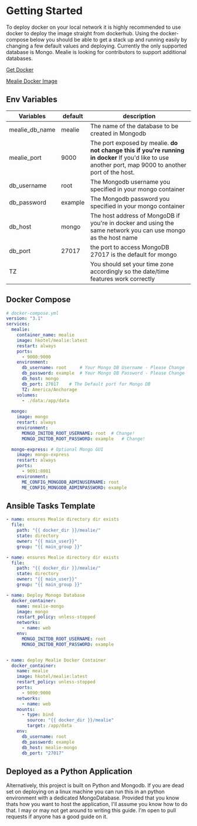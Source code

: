 # Getting Started
To deploy docker on your local network it is highly recommended to use docker to deploy the image straight from dockerhub. Using the docker-compose below you should be able to get a stack up and running easily by changing a few default values and deploying. Currently the only supported database is Mongo. Mealie is looking for contributors to support additional databases. 


[Get Docker](https://docs.docker.com/get-docker/)

[Mealie Docker Image](https://hub.docker.com/r/hkotel/mealie)

## Env Variables

| Variables      | default | description                                                                                                                                             |
| -------------- | ------- | ------------------------------------------------------------------------------------------------------------------------------------------------------- |
| mealie_db_name | mealie  | The name of the database to be created in Mongodb                                                                                                       |
| mealie_port    | 9000    | The port exposed by mealie. **do not change this if you're running in docker** If you'd like to use another port, map 9000 to another port of the host. |
| db_username    | root    | The Mongodb username you specified in your mongo container                                                                                              |
| db_password    | example | The Mongodb password you specified in your mongo container                                                                                              |
| db_host        | mongo   | The host address of MongoDB if you're in docker and using the same network you can use mongo as the host name                                           |
| db_port        | 27017   | the port to access MongoDB 27017 is the default for mongo                                                                                               |
| TZ             |         | You should set your time zone accordingly so the date/time features work correctly                                                                      |


## Docker Compose

```yaml
# docker-compose.yml
version: "3.1"
services:
  mealie:
    container_name: mealie
    image: hkotel/mealie:latest
    restart: always
    ports:
      - 9000:9000
    environment:
      db_username: root     # Your Mongo DB Username - Please Change
      db_password: example  # Your Mongo DB Password - Please Change
      db_host: mongo
      db_port: 27017    # The Default port for Mongo DB
      TZ: America/Anchorage
    volumes:
      - ./data:/app/data
      
  mongo:
    image: mongo
    restart: always
    environment:
      MONGO_INITDB_ROOT_USERNAME: root  # Change!
      MONGO_INITDB_ROOT_PASSWORD: example   # Change!

  mongo-express: # Optional Mongo GUI
    image: mongo-express
    restart: always
    ports:
      - 9091:8081
    environment:
      ME_CONFIG_MONGODB_ADMINUSERNAME: root
      ME_CONFIG_MONGODB_ADMINPASSWORD: example
```

## Ansible Tasks Template

```yaml
- name: ensures Mealie directory dir exists
  file:
    path: "{{ docker_dir }}/mealie/"
    state: directory
    owner: "{{ main_user}}"
    group: "{{ main_group }}"

- name: ensures Mealie directory dir exists
  file:
    path: "{{ docker_dir }}/mealie/"
    state: directory
    owner: "{{ main_user}}"
    group: "{{ main_group }}"

- name: Deploy Monogo Database
  docker_container:
    name: mealie-mongo
    image: mongo
    restart_policy: unless-stopped
    networks:
      - name: web
    env:
      MONGO_INITDB_ROOT_USERNAME: root
      MONGO_INITDB_ROOT_PASSWORD: example


- name: deploy Mealie Docker Container
  docker_container:
    name: mealie
    image: hkotel/mealie:latest
    restart_policy: unless-stopped
    ports:
      - 9090:9000
    networks:
      - name: web
    mounts:
      - type: bind
        source: "{{ docker_dir }}/mealie"
        target: /app/data
    env:
      db_username: root
      db_password: example
      db_host: mealie-mongo
      db_port: "27017"

```

## Deployed as a Python Application
Alternatively, this project is built on Python and Mongodb. If you are dead set on deploying on a linux machine you can run this in an python environment with a dedicated MongoDatabase. Provided that you know thats how you want to host the application, I'll assume you know how to do that. I may or may not get around to writing this guide. I'm open to pull requests if anyone has a good guide on it. 
